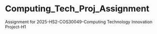 # Computing_Tech_Proj_Assignment
Assignment for 2025-HS2-COS30049-Computing Technology Innovation Project-H1
